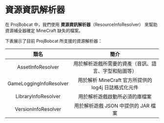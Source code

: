 # 資源資訊解析器

在 ProjBobcat 中，我們使用 **資源資訊解析器**（ResourceInfoResolver）
來幫助資源補全器確定 MineCraft 缺失的檔案。

下表展示了目前 ProjBobcat 所支援的資源解析器：

|            類名            |                 簡介                  |
|:------------------------:|:-----------------------------------:|
|    AssetInfoResolver     |     用於解析遊戲所需要的資產（音訊、語言、字型和貼圖等）      |
| GameLoggingInfoResolver  | 用於解析 MineCraft 官方所提供的 log4j 日誌格式化元件 |
|   LibraryInfoResolver    |           用於解析遊戲啟動所必須的庫檔案           |
|   VersionInfoResolver    |       用於解析遊戲 JSON 中提供的 JAR 檔案       |

